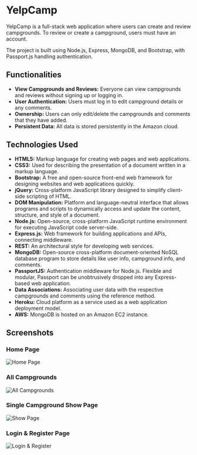 # YelpCamp

YelpCamp is a full-stack web application where users can create and review campgrounds. To review or create a campground, users must have an account.

The project is built using Node.js, Express, MongoDB, and Bootstrap, with Passport.js handling authentication.

## Functionalities

- **View Campgrounds and Reviews:** Everyone can view campgrounds and reviews without signing up or logging in.
- **User Authentication:** Users must log in to edit campground details or any comments.
- **Ownership:** Users can only edit/delete the campgrounds and comments that they have added.
- **Persistent Data:** All data is stored persistently in the Amazon cloud.

## Technologies Used

- **HTML5:** Markup language for creating web pages and web applications.
- **CSS3:** Used for describing the presentation of a document written in a markup language.
- **Bootstrap:** A free and open-source front-end web framework for designing websites and web applications quickly.
- **jQuery:** Cross-platform JavaScript library designed to simplify client-side scripting of HTML.
- **DOM Manipulation:** Platform and language-neutral interface that allows programs and scripts to dynamically access and update the content, structure, and style of a document.
- **Node.js:** Open-source, cross-platform JavaScript runtime environment for executing JavaScript code server-side.
- **Express.js:** Web framework for building applications and APIs, connecting middleware.
- **REST:** An architectural style for developing web services.
- **MongoDB:** Open-source cross-platform document-oriented NoSQL database program to store details like user info, campground info, and comments.
- **PassportJS:** Authentication middleware for Node.js. Flexible and modular, Passport can be unobtrusively dropped into any Express-based web application.
- **Data Associations:** Associating user data with the respective campgrounds and comments using the reference method.
- **Heroku:** Cloud platform as a service used as a web application deployment model.
- **AWS:** MongoDB is hosted on an Amazon EC2 instance.

## Screenshots

### Home Page
![Home Page](https://user-images.githubusercontent.com/51289274/113733448-1a3ac300-9718-11eb-9fc7-defb8d2cd9c1.png)

### All Campgrounds
![All Campgrounds](https://user-images.githubusercontent.com/51289274/113733438-173fd280-9718-11eb-8a0d-8e13f1ab3d45.png)

### Single Campground Show Page
![Show Page](https://user-images.githubusercontent.com/51289274/113733465-1e66e080-9718-11eb-9ffe-8b047640942a.png)

### Login & Register Page
![Login & Register](https://user-images.githubusercontent.com/51289274/113734300-d8f6e300-9718-11eb-801e-5cb4698a1560.png)





